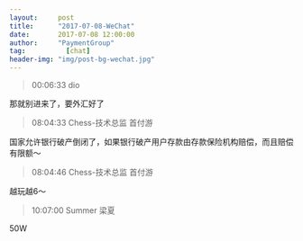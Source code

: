 ```yaml
---
layout:     post 
title:      "2017-07-08-WeChat"
date:       2017-07-08 12:00:00
author:     "PaymentGroup"
tag:		  [chat]
header-img: "img/post-bg-wechat.jpg"
---
```

> 00:06:33  dio  
   
那就别进来了，要外汇好了  
   
> 08:04:33  Chess-技术总监 首付游   
   
国家允许银行破产倒闭了，如果银行破产用户存款由存款保险机构赔偿，而且赔偿有限额～  
   
> 08:04:46  Chess-技术总监 首付游   
   
越玩越6～  
   
> 10:07:00  Summer  梁夏  
   
50W  
   
